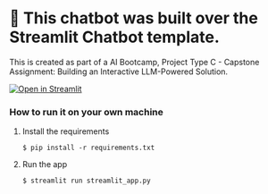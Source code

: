# 💬 This chatbot was built over the Streamlit Chatbot template. 

This is created as part of a AI Bootcamp, Project Type C - Capstone Assignment: Building an Interactive LLM-Powered Solution.

[![Open in Streamlit](https://static.streamlit.io/badges/streamlit_badge_black_white.svg)](https://chatbot-template.streamlit.app/)

### How to run it on your own machine

1. Install the requirements

   ```
   $ pip install -r requirements.txt
   ```

2. Run the app

   ```
   $ streamlit run streamlit_app.py
   ```
